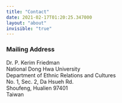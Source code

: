 ```yaml
---
title: "Contact"
date: 2021-02-17T01:20:25.347000
layout: "about"
invisible: "true"
---
```


### Mailing Address

Dr. P. Kerim Friedman  
National Dong Hwa University  
Department of Ethnic Relations and Cultures  
No. 1, Sec. 2, Da Hsueh Rd.  
Shoufeng, Hualien 97401  
Taiwan
